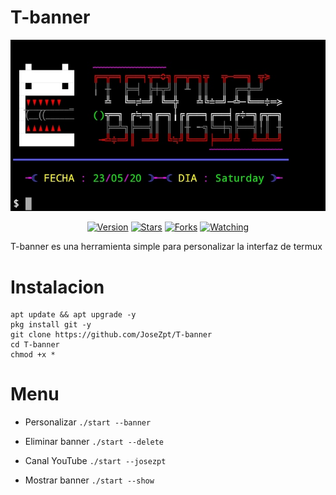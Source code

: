 # T-banner

![](https://raw.githubusercontent.com/JoseZpt/T-banner/master/data/imagen.jpg)
<div align="center">
<a href="#"><img title="Version" src="https://img.shields.io/badge/Version-2.0-green.svg?style=flat-square"></a>
<a href="https://github.com/JoseZpt/T-banner/stargazers/"><img title="Stars" src="https://img.shields.io/github/stars/JoseZpt/T-banner?color=red&style=flat-square"></a>
<a href="https://github.com/JoseZpt/T-banner/network/members"><img title="Forks" src="https://img.shields.io/github/forks/JoseZpt/T-banner?color=red&style=flat-square"></a>
<a href="https://github.com/JoseZpt/T-banner/watchers"><img title="Watching" src="https://img.shields.io/github/watchers/JoseZpt/T-banner?label=Watchers&color=blue&style=flat-square"></a>
</div>

T-banner es una herramienta simple para personalizar la interfaz de termux

# Instalacion 
```
apt update && apt upgrade -y
pkg install git -y
git clone https://github.com/JoseZpt/T-banner
cd T-banner 
chmod +x *
```

# Menu
* Personalizar
`./start --banner`

* Eliminar banner
`./start --delete`

* Canal YouTube
`./start --josezpt`

* Mostrar banner
`./start --show`
